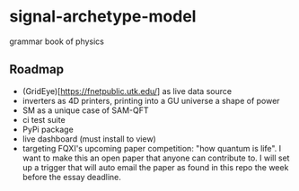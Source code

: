 # signal-archetype-model
grammar book of physics

## Roadmap
- (GridEye)[https://fnetpublic.utk.edu/] as live data source
- inverters as 4D printers, printing into a GU universe a shape of power
- SM as a unique case of SAM-QFT
- ci test suite
- PyPi package
- live dashboard (must install to view)
- targeting FQXI's upcoming paper competition: "how quantum is life". I want to make this an open paper that anyone can contribute to. I will set up a trigger that will auto email the paper as found in this repo the week before the essay deadline.